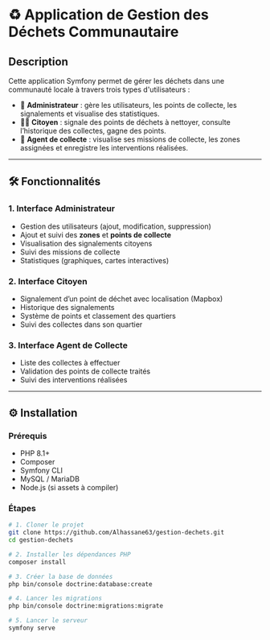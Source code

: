 # ♻️ Application de Gestion des Déchets Communautaire

## Description

Cette application Symfony permet de gérer les déchets dans une communauté locale à travers trois types d'utilisateurs :

- 👤 **Administrateur** : gère les utilisateurs, les points de collecte, les signalements et visualise des statistiques.
- 🧍‍♂️ **Citoyen** : signale des points de déchets à nettoyer, consulte l’historique des collectes, gagne des points.
- 🚛 **Agent de collecte** : visualise ses missions de collecte, les zones assignées et enregistre les interventions réalisées.

---

## 🛠️ Fonctionnalités

### 1. Interface Administrateur
- Gestion des utilisateurs (ajout, modification, suppression)
- Ajout et suivi des **zones** et **points de collecte**
- Visualisation des signalements citoyens
- Suivi des missions de collecte
- Statistiques (graphiques, cartes interactives)

### 2. Interface Citoyen
- Signalement d’un point de déchet avec localisation (Mapbox)
- Historique des signalements
- Système de points et classement des quartiers
- Suivi des collectes dans son quartier

### 3. Interface Agent de Collecte
- Liste des collectes à effectuer
- Validation des points de collecte traités
- Suivi des interventions réalisées

---

## ⚙️ Installation

### Prérequis
- PHP 8.1+
- Composer
- Symfony CLI
- MySQL / MariaDB
- Node.js (si assets à compiler)

### Étapes

```bash
# 1. Cloner le projet
git clone https://github.com/Alhassane63/gestion-dechets.git
cd gestion-dechets

# 2. Installer les dépendances PHP
composer install

# 3. Créer la base de données
php bin/console doctrine:database:create

# 4. Lancer les migrations
php bin/console doctrine:migrations:migrate

# 5. Lancer le serveur
symfony serve
